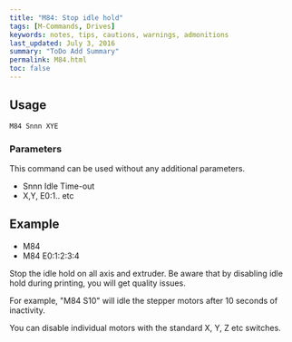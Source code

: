 ```yaml
---
title: "M84: Stop idle hold" 
tags: [M-Commands, Drives]
keywords: notes, tips, cautions, warnings, admonitions
last_updated: July 3, 2016
summary: "ToDo Add Summary"
permalink: M84.html
toc: false
---
```



## Usage ##
```
M84 Snnn XYE
```

### Parameters ###

This command can be used without any additional parameters.
+ Snnn Idle Time-out
+ X,Y, E0:1.. etc

## Example ##

+ M84
+ M84 E0:1:2:3:4

Stop the idle hold on all axis and extruder. Be aware that by disabling idle hold during printing, you will get quality issues.

For example, "M84 S10" will idle the stepper motors after 10 seconds of inactivity.

You can disable individual motors with the standard X, Y, Z etc switches.
